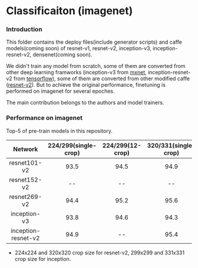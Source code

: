 # Classificaiton (imagenet)

### Introduction
This folder contains the deploy files(include generator scripts) and caffe models(coming soon) of resnet-v1, resnet-v2, inception-v3, inception-resnet-v2, densenet(coming soon).

We didn't train any model from scratch, some of them are converted from other deep learning framworks (inception-v3 from [mxnet](https://github.com/dmlc/mxnet-model-gallery/blob/master/imagenet-1k-inception-v3.md), inception-resnet-v2 from [tensorflow](https://github.com/tensorflow/models/blob/master/slim/nets/inception_resnet_v2.py)), some of them are converted from other modified caffe ([resnet-v2](https://github.com/yjxiong/caffe/tree/mem)). But to achieve the original performance, finetuning is performed on imagenet for several epoches. 

The main contribution belongs to the authors and model trainers.

### Performance on imagenet

Top-5 of pre-train models in this repository.

Network|224/299(single-crop)|224/299(12-crop)|320/331(single-crop)|320/331(12-crop)
:---:|:---:|:---:|:---:|:---:
resnet101-v2| 93.5 | 94.5 | 94.9 | 95.4 
resnet152-v2| -- | -- | -- | -- 
resnet269-v2| 94.4 | 95.2 | 95.6 | -- 
inception-v3| 93.8 | 94.6 | 94.3 | 95.0 
inception-resnet-v2| 94.9 | -- | 95.4 | -- 

- 224x224 and 320x320 crop size for resnet-v2, 299x299 and 331x331 crop size for inception.

